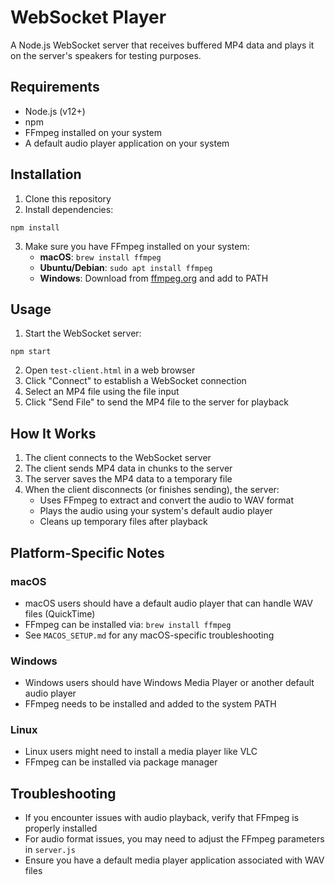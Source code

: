 # WebSocket Player

A Node.js WebSocket server that receives buffered MP4 data and plays it on the server's speakers for testing purposes.

## Requirements

- Node.js (v12+)
- npm
- FFmpeg installed on your system
- A default audio player application on your system

## Installation

1. Clone this repository
2. Install dependencies:

```
npm install
```

3. Make sure you have FFmpeg installed on your system:
   - **macOS**: `brew install ffmpeg`
   - **Ubuntu/Debian**: `sudo apt install ffmpeg`
   - **Windows**: Download from [ffmpeg.org](https://ffmpeg.org/download.html) and add to PATH

## Usage

1. Start the WebSocket server:

```
npm start
```

2. Open `test-client.html` in a web browser
3. Click "Connect" to establish a WebSocket connection
4. Select an MP4 file using the file input
5. Click "Send File" to send the MP4 file to the server for playback

## How It Works

1. The client connects to the WebSocket server
2. The client sends MP4 data in chunks to the server
3. The server saves the MP4 data to a temporary file
4. When the client disconnects (or finishes sending), the server:
   - Uses FFmpeg to extract and convert the audio to WAV format
   - Plays the audio using your system's default audio player
   - Cleans up temporary files after playback

## Platform-Specific Notes

### macOS
- macOS users should have a default audio player that can handle WAV files (QuickTime)
- FFmpeg can be installed via: `brew install ffmpeg`
- See `MACOS_SETUP.md` for any macOS-specific troubleshooting

### Windows
- Windows users should have Windows Media Player or another default audio player
- FFmpeg needs to be installed and added to the system PATH

### Linux
- Linux users might need to install a media player like VLC
- FFmpeg can be installed via package manager

## Troubleshooting

- If you encounter issues with audio playback, verify that FFmpeg is properly installed
- For audio format issues, you may need to adjust the FFmpeg parameters in `server.js`
- Ensure you have a default media player application associated with WAV files